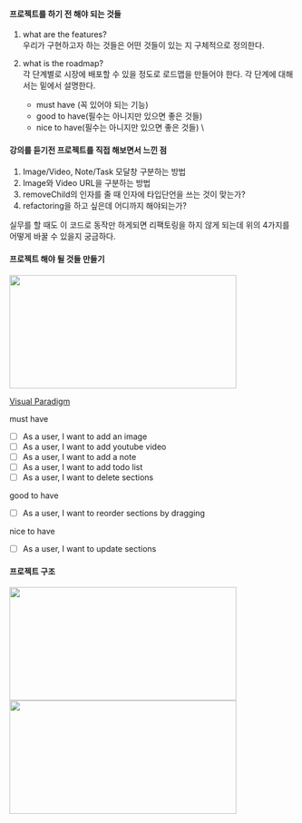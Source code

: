 #### 프로젝트를 하기 전 해야 되는 것들

1. what are the features?<br>
   우리가 구현하고자 하는 것들은 어떤 것들이 있는 지 구체적으로 정의한다.

2. what is the roadmap?<br>
   각 단계별로 시장에 배포할 수 있을 정도로 로드맵을 만들어야 한다. 각 단계에 대해서는 밑에서 설명한다.

   - must have (꼭 있어야 되는 기능)
   - good to have(필수는 아니지만 있으면 좋은 것들)
   - nice to have(필수는 아니지만 있으면 좋은 것들)
\

#### 강의를 듣기전 프로젝트를 직접 해보면서 느낀 점

1. Image/Video, Note/Task 모달창 구분하는 방법
2. Image와 Video URL을 구분하는 방법
3. removeChild의 인자를 줄 때 인자에 타입단언을 쓰는 것이 맞는가?
4. refactoring을 하고 싶은데 어디까지 해야되는가?

실무를 할 때도 이 코드로 동작만 하게되면 리팩토링을 하지 않게 되는데 위의 4가지를 어떻게 바꿀 수 있을지 궁금하다.

#### 프로젝트 해야 될 것들 만들기

<div>
   <img src="https://user-images.githubusercontent.com/77663233/107605573-ecd11c00-6c76-11eb-8026-fdb8aee197b1.png" width="400px" height="200px">
</div>

[Visual Paradigm](https://www.visual-paradigm.com/guide/agile-software-development/what-is-user-story/#:~:text=A%20user%20story%20is%20a,simplified%20description%20of%20a%20requirement)

must have
- [ ] As a user, I want to add an image
- [ ] As a user, I want to add youtube video
- [ ] As a user, I want to add a note
- [ ] As a user, I want to add todo list
- [ ] As a user, I want to delete sections

good to have
- [ ] As a user, I want to reorder sections by dragging

nice to have
- [ ] As a user, I want to update sections

#### 프로젝트 구조

<div>
   <img src="https://user-images.githubusercontent.com/77663233/107606111-7c2aff00-6c78-11eb-87d5-4d1b7fe885dc.png" width="400px" height="200px">
</div>
<div>
   <img src="https://user-images.githubusercontent.com/77663233/107606291-03787280-6c79-11eb-99d8-ead05e39df2f.png" width="400px" height="200px">
</div>